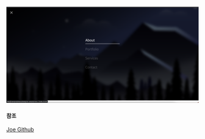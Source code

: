 ![Project thumbnail](./img.png)

#### 참조

[Joe Github](https://github.com/frontend-joe/es6-navbars)
